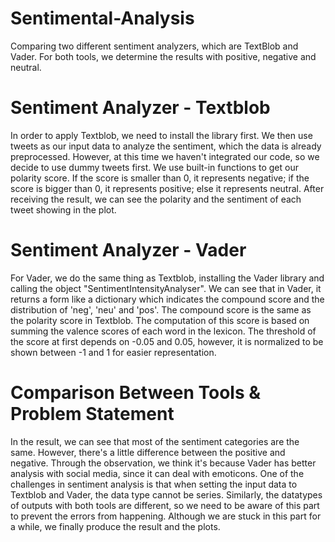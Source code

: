 # Sentimental-Analysis
Comparing two different sentiment analyzers, which are TextBlob and Vader. For both tools, we determine the results with positive, negative and neutral.

# Sentiment Analyzer - Textblob
In order to apply Textblob, we need to install the library first. We then use tweets as our input data to analyze the sentiment, which the data is already preprocessed. However, at this time we haven't integrated our code, so we decide to use dummy tweets first. We use built-in functions to get our polarity score. If the score is smaller than 0, it represents negative; if the score
is bigger than 0, it represents positive; else it represents neutral. After receiving the result, we can see the polarity and the sentiment of each tweet showing in the plot.

# Sentiment Analyzer - Vader
For Vader, we do the same thing as Textblob, installing the Vader library and calling the object "SentimentIntensityAnalyser". We can see that in Vader, it returns a form like a dictionary which indicates the compound score and the distribution of 'neg', 'neu' and 'pos'. The compound score is the same as the polarity score in Textblob. The computation of this score is based on summing the valence scores of each word in the lexicon. The threshold of the score at first depends on -0.05 and 0.05, however, it is normalized to be shown between -1 and 1 for easier representation.

# Comparison Between Tools & Problem Statement
In the result, we can see that most of the sentiment categories are the same. However, there's a little difference between the positive and negative. Through the observation, we think it's because Vader has better analysis with social media, since it can deal with emoticons. One of the challenges in sentiment analysis is that when setting the input data to Textblob and Vader, the data type cannot be series. Similarly, the datatypes of outputs with both tools are different, so we need to be aware of this part to prevent the errors from happening. Although we are stuck in this part for a while, we finally produce the result and the plots.
